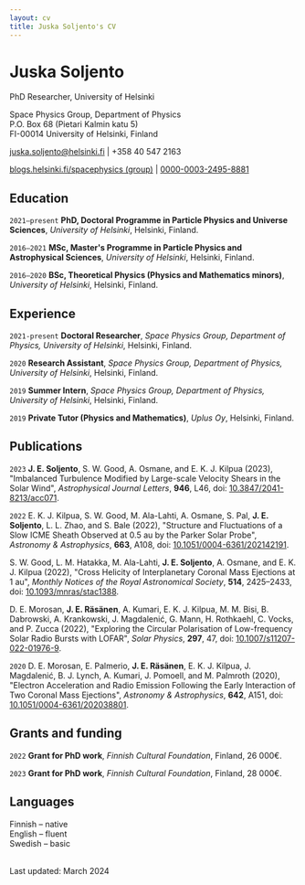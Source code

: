 ```yaml
---
layout: cv
title: Juska Soljento's CV
---
```

# Juska Soljento
PhD Researcher, University of Helsinki

Space Physics Group, Department of Physics<br/>
P.O. Box 68 (Pietari Kalmin katu 5)<br/>
FI-00014 University of Helsinki, Finland<br/>

juska.soljento@helsinki.fi | +358 40 547 2163

<div id="webaddress"> 
  <a href="https://blogs.helsinki.fi/spacephysics"><i class="fa-solid fa-users"></i> blogs.helsinki.fi/spacephysics (group)</a> 
  | <a href="https://orcid.org/0000-0003-2495-8881"><i class="fa-brands fa-orcid"></i> 0000-0003-2495-8881</a>
</div>


## Education

`2021–present`
**PhD, Doctoral Programme in Particle Physics and Universe Sciences**, *University of Helsinki*, Helsinki, Finland.

`2016–2021`
**MSc, Master's Programme in Particle Physics and Astrophysical Sciences**, *University of Helsinki*, Helsinki, Finland.

`2016–2020`
**BSc, Theoretical Physics (Physics and Mathematics minors)**, *University of Helsinki*, Helsinki, Finland.


## Experience

`2021-present`
**Doctoral Researcher**, *Space Physics Group, Department of Physics, University of Helsinki*, Helsinki, Finland.

`2020`
**Research Assistant**, *Space Physics Group, Department of Physics, University of Helsinki*, Helsinki, Finland.

`2019`
**Summer Intern**, *Space Physics Group, Department of Physics, University of Helsinki*, Helsinki, Finland.

`2019`
**Private Tutor (Physics and Mathematics)**, *Uplus Oy*, Helsinki, Finland.


## Publications

`2023`
**J. E. Soljento**, S. W. Good, A. Osmane, and E. K. J. Kilpua (2023), "Imbalanced Turbulence Modified by Large-scale Velocity Shears in the Solar Wind", *Astrophysical Journal Letters*, **946**, L46, doi: [10.3847/2041-8213/acc071](https://doi.org/10.3847/2041-8213/acc071).

`2022`
E. K. J. Kilpua, S. W. Good, M. Ala-Lahti, A. Osmane, S. Pal, **J. E. Soljento**, L. L. Zhao, and S. Bale (2022), "Structure and Fluctuations of a Slow ICME Sheath Observed at 0.5 au by the Parker Solar Probe", *Astronomy & Astrophysics*, **663**, A108, doi: [10.1051/0004-6361/202142191](https://doi.org/10.1051/0004-6361/202142191).

S. W. Good, L. M. Hatakka, M. Ala-Lahti, **J. E. Soljento**, A. Osmane, and E. K. J. Kilpua (2022), "Cross Helicity of Interplanetary Coronal Mass Ejections at 1 au", *Monthly Notices of the Royal Astronomical Society*, **514**, 2425–2433, doi: [10.1093/mnras/stac1388](https://doi.org/10.1093/mnras/stac1388).

D. E. Morosan, **J. E. Räsänen**, A. Kumari, E. K. J. Kilpua, M. M. Bisi, B. Dabrowski, A. Krankowski, J. Magdalenić, G. Mann, H. Rothkaehl, C. Vocks, and P. Zucca (2022), "Exploring the Circular Polarisation of Low-frequency Solar Radio Bursts with LOFAR", *Solar Physics*, **297**, 47, doi: [10.1007/s11207-022-01976-9](https://doi.org/10.1007/s11207-022-01976-9).

`2020`
D. E. Morosan, E. Palmerio, **J. E. Räsänen**, E. K. J. Kilpua, J. Magdalenić, B. J. Lynch, A. Kumari, J. Pomoell, and M. Palmroth (2020), "Electron Acceleration and Radio Emission Following the Early Interaction of Two Coronal Mass Ejections", *Astronomy & Astrophysics*, **642**, A151, doi: [10.1051/0004-6361/202038801](https://doi.org/10.1051/0004-6361/202038801).


## Grants and funding

`2022`
**Grant for PhD work**, *Finnish Cultural Foundation*, Finland, 26 000€.

`2023`
**Grant for PhD work**, *Finnish Cultural Foundation*, Finland, 28 000€.


## Languages

Finnish – native<br/>
English – fluent<br/>
Swedish – basic

<br/>Last updated: March 2024<br/><br/>


<!-- ### Footer

Last updated: March 2024 -->


